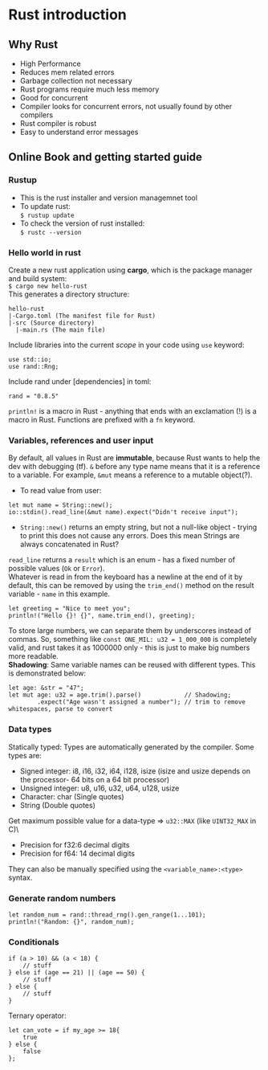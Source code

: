# Rust introduction
## Why Rust
- High Performance
- Reduces mem related errors
- Garbage collection not necessary
- Rust programs require much less memory
- Good for concurrent
- Compiler looks for concurrent errors, not usually found by other compilers
- Rust compiler is robust
- Easy to understand error messages

## Online Book and getting started guide
### Rustup
- This is the rust installer and version managemnet tool
- To update rust:\
`$ rustup update`
- To check the version of rust installed:\
`$ rustc --version`
### Hello world in rust
Create a new rust application using **cargo**, which is the package manager and build system: \
`$ cargo new hello-rust` \
This generates a directory structure:
```
hello-rust
|-Cargo.toml (The manifest file for Rust)
|-src (Source directory)
  |-main.rs (The main file)
```
Include libraries into the current *scope* in  your code using `use` keyword:
```
use std::io;
use rand::Rng;
```
Include rand under [dependencies] in toml:
```
rand = "0.8.5"
```
`println!` is a macro in Rust - anything that ends with an exclamation (!) is a macro in Rust. Functions are prefixed with a `fn` keyword.
### Variables, references and user input
By default, all values in Rust are **immutable**, because Rust wants to help the dev with debugging (tf). `&` before any type name means that it is a reference to a variable. For example, `&mut` means a reference to a mutable object(?).
- To read value from user:
```
let mut name = String::new();
io::stdin().read_line(&mut name).expect("Didn't receive input");
```
- `String::new()` returns an empty string, but not a null-like object - trying to print this does not cause any errors. Does this mean Strings are always concatenated in Rust?

`read_line` returns a `result` which is an enum - has a fixed number of possible values (`Ok` or `Error`).\
Whatever is read in from the keyboard has a newline at the end of it by default, this can be removed by using the `trim_end()` method on the result variable - `name` in this example.
```
let greeting = "Nice to meet you";
println!("Hello {}! {}", name.trim_end(), greeting);
```
To store large numbers, we can separate them by underscores instead of commas.
So, something like `const ONE_MIL: u32 = 1_000_000` is completely valid, and rust takes it as 1000000 only - this is just to make big numbers more readable.\
**Shadowing**: Same variable names can be reused with different types. This is demonstrated below:
```
let age: &str = "47";
let mut age: u32 = age.trim().parse()            // Shadowing; 
        .expect("Age wasn't assigned a number"); // trim to remove whitespaces, parse to convert
```
### Data types
Statically typed: Types are automatically generated by the compiler. Some types are:
- Signed integer: i8, i16, i32, i64, i128, isize (isize and usize depends on the processor- 64 bits on a 64 bit processor)
- Unsigned integer: u8, u16, u32, u64, u128, usize
- Character: char (Single quotes)
- String (Double quotes)

Get maximum possible value for a data-type => `u32::MAX` (like `UINT32_MAX` in C)\
- Precision for f32:6 decimal digits
- Precision for f64: 14 decimal digits

They can also be manually specified using the `<variable_name>:<type>` syntax.
### Generate random numbers
```
let random_num = rand::thread_rng().gen_range(1...101);
println!("Random: {}", random_num);
```
### Conditionals
```
if (a > 10) && (a < 18) {
    // stuff
} else if (age == 21) || (age == 50) {
    // stuff
} else {
    // stuff
}
```
Ternary operator:
```
let can_vote = if my_age >= 18{
    true
} else {
    false
};
```
